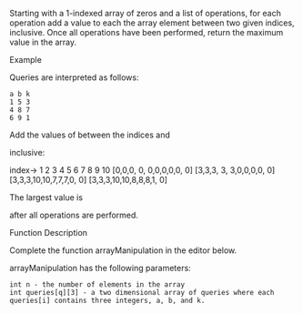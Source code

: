Starting with a 1-indexed array of zeros and a list of operations, for each operation add a value to each the array element between two given indices, inclusive. Once all operations have been performed, return the maximum value in the array.

Example

Queries are interpreted as follows:

    a b k
    1 5 3
    4 8 7
    6 9 1

Add the values of
between the indices and

inclusive:

index->	 1 2 3  4  5 6 7 8 9 10
	[0,0,0, 0, 0,0,0,0,0, 0]
	[3,3,3, 3, 3,0,0,0,0, 0]
	[3,3,3,10,10,7,7,7,0, 0]
	[3,3,3,10,10,8,8,8,1, 0]

The largest value is

after all operations are performed.

Function Description

Complete the function arrayManipulation in the editor below.

arrayManipulation has the following parameters:

    int n - the number of elements in the array
    int queries[q][3] - a two dimensional array of queries where each queries[i] contains three integers, a, b, and k.
